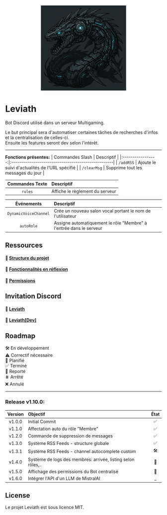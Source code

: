 <p align="center">
  <img src="../img/github_logo.png">
</p>

# Leviath
Bot Discord utilisé dans un serveur Multigaming.

Le but principal sera d'automatiser certaines tâches de recherches d'infos et la centralisation de celles-ci.</br>
Ensuite les features seront dev selon l'intérêt.

---

__Fonctions présentes:__
| Commandes Slash   | Descriptif                                         |
|:-----------------:|:---------------------------------------------------|
| `/addRSS`         | Ajoute le suivi d'actualités de l'URL spécifié     |
| `/clearMsg`       | Supprime tout les messages du jour                 |

| Commandes Texte | Descriptif                                                    |
|:---------------:|:--------------------------------------------------------------|
| `rules`         | Affiche le règlement du serveur                               |

| Événements               | Descriptif                                                           |
|:------------------------:|:---------------------------------------------------------------------|
|`DynamicVoiceChannel`     | Crée un nouveau salon vocal portant le nom de l'utilisateur          |
|`autoRole`                | Assigne automatiquement le rôle "Membre" à l'entrée dans le serveur  |

## Ressources

#### 📂 __[Structure du projet](./ProjectStructure.md)__

#### 🔧 __[Fonctionnalités en réflexion](./Features.md)__

#### 🔐 __[Permissions](./BotConfig.md)__

## Invitation Discord
#### 🤖 __[Leviath](https://discord.com/oauth2/authorize?client_id=1356445603583758357&permissions=582047826996343&integration_type=0&scope=bot)__
#### 🤖 __[Leviath[Dev]](https://discord.com/oauth2/authorize?client_id=1356448589248856085&permissions=582047826996343&integration_type=0&scope=bot)__

## Roadmap
🛠️ En développement</br>
⚠️ Correctif nécessaire</br>
📝 Planifié</br>
✅ Terminé</br>
🔄 Reporté</br>
⏸️ Arrêté</br>
❌ Annulé</br>

---

### Release v1.10.0:
| Version  | Objectif                                                         | État |
|:--------:|:-----------------------------------------------------------------|:----:|
| v1.0.0   | Initial Commit                                                   | ✅ |
| v1.1.0   | Affectation auto du rôle "Membre"                                | ✅ |
| v1.2.0   | Commande de suppression de messages                              | ✅ |
| v1.3.0   | Système RSS Feeds - structure globale                            | ✅ |
| v1.3.1   | Système RSS Feeds - channel autocomplete custom                  | 🛠️ |
| v1.4.0   | Système de logs des membres: arrivée, listing selon rôles,..     | 📝 |
| v1.5.0   | Affichage des permissions du Bot centralisé                      | 📝 |
| v1.6.0   | Intégrer l'API d'un LLM de MistralAI                             | _ |


## License
Le projet Leviath est sous licence MIT.